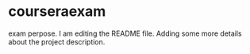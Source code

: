 # courseraexam
exam perpose.
I am editing the README file. Adding some more details about the project 
description.
